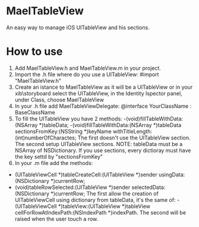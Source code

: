 MaelTableView
=============

An easy way to manage iOS UITableView and his sections.


How to use
==============

1) Add MaelTableView.h and MaelTableView.m in your project.
2) Import the .h file where do you use a UITableView: #import "MaelTableView.h"
3) Create an istance to MaelTableView as it will be a UITableView or in your xib\storyboard select the UITableView, in the Identity Ispector panel, under Class, choose MaelTableView
4) In your .h file add MaelTableViewDelegate: @interface YourClassName : BaseClassName <MaelTableViewDelegate>
5) To fill the UITableView you have 2 methods: 
  -(void)fillTableWithData:(NSArray *)tableData;
  -(void)fillTableWithData:(NSArray *)tableData sectionsFromKey:(NSString *)keyName withTitleLength:(int)numberOfCharactes;
 The first doesn't use the UITableView section.
 The second setup UITableView sections.
 NOTE: tableData must be a NSArray of NSDictionary. If you use sections, every dictioray must have the key settd by "sectionsFromKey"
6) In your .m file add the methods:
  - (UITableViewCell *)tableCreateCell:(UITableView *)sender usingData:(NSDictionary *)currentRow;
  - (void)tableRowSelected:(UITableView *)sender selectedData:(NSDictionary *)currentRow;
  The first allow the creation of UITableViewCell using dictionary from tableData, it's the same of: - (UITableViewCell *)tableView:(UITableView *)tableView cellForRowAtIndexPath:(NSIndexPath *)indexPath.
  The second will be raised when the user touch a row.



